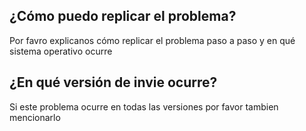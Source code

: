 ## ¿Cómo puedo replicar el problema?
Por favro explicanos cómo replicar el problema paso a paso y en qué sistema operativo ocurre
## ¿En qué versión de invie ocurre?
Si este problema ocurre en todas las versiones por favor tambien mencionarlo

